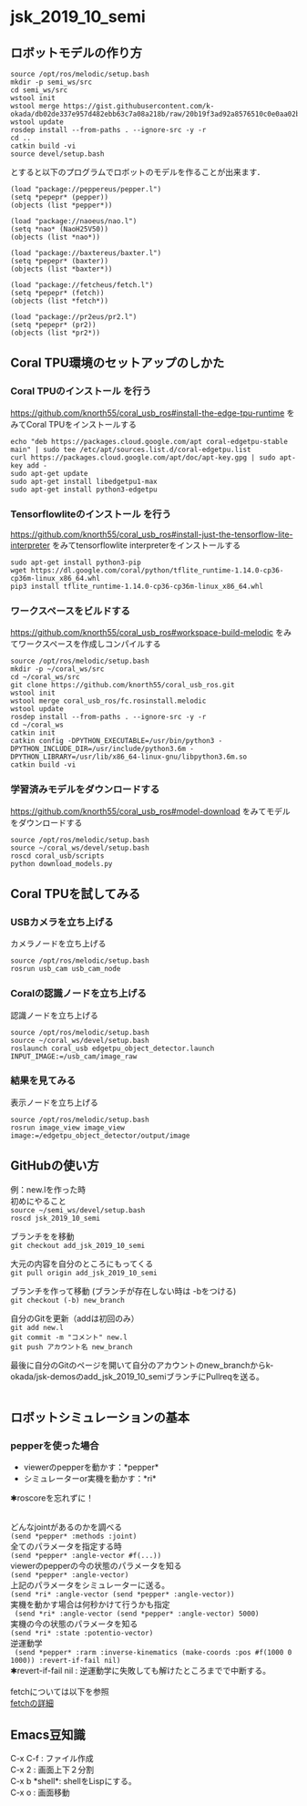 # jsk_2019_10_semi

## ロボットモデルの作り方

```
source /opt/ros/melodic/setup.bash
mkdir -p semi_ws/src
cd semi_ws/src
wstool init
wstool merge https://gist.githubusercontent.com/k-okada/db02de337e957d482ebb63c7a08a218b/raw/20b19f3ad92a8576510c0e0aa02bcd311b347beb/semi.rosinstall
wstool update
rosdep install --from-paths . --ignore-src -y -r
cd ..
catkin build -vi
source devel/setup.bash
```

とすると以下のプログラムでロボットのモデルを作ることが出来ます．

```
(load "package://peppereus/pepper.l")
(setq *pepepr* (pepper))
(objects (list *pepper*))

(load "package://naoeus/nao.l")
(setq *nao* (NaoH25V50))
(objects (list *nao*))

(load "package://baxtereus/baxter.l")
(setq *pepepr* (baxter))
(objects (list *baxter*))

(load "package://fetcheus/fetch.l")
(setq *pepepr* (fetch))
(objects (list *fetch*))

(load "package://pr2eus/pr2.l")
(setq *pepepr* (pr2))
(objects (list *pr2*))
```

## Coral TPU環境のセットアップのしかた

### Coral TPUのインストール を行う

https://github.com/knorth55/coral_usb_ros#install-the-edge-tpu-runtime をみてCoral TPUをインストールする

```
echo "deb https://packages.cloud.google.com/apt coral-edgetpu-stable main" | sudo tee /etc/apt/sources.list.d/coral-edgetpu.list
curl https://packages.cloud.google.com/apt/doc/apt-key.gpg | sudo apt-key add -
sudo apt-get update
sudo apt-get install libedgetpu1-max
sudo apt-get install python3-edgetpu
```

### Tensorflowliteのインストール を行う

https://github.com/knorth55/coral_usb_ros#install-just-the-tensorflow-lite-interpreter をみてtensorflowlite interpreterをインストールする
```
sudo apt-get install python3-pip
wget https://dl.google.com/coral/python/tflite_runtime-1.14.0-cp36-cp36m-linux_x86_64.whl
pip3 install tflite_runtime-1.14.0-cp36-cp36m-linux_x86_64.whl
```

### ワークスペースをビルドする

https://github.com/knorth55/coral_usb_ros#workspace-build-melodic
をみてワークスペースを作成しコンパイルする

```
source /opt/ros/melodic/setup.bash
mkdir -p ~/coral_ws/src
cd ~/coral_ws/src
git clone https://github.com/knorth55/coral_usb_ros.git
wstool init
wstool merge coral_usb_ros/fc.rosinstall.melodic
wstool update
rosdep install --from-paths . --ignore-src -y -r
cd ~/coral_ws
catkin init
catkin config -DPYTHON_EXECUTABLE=/usr/bin/python3 -DPYTHON_INCLUDE_DIR=/usr/include/python3.6m -DPYTHON_LIBRARY=/usr/lib/x86_64-linux-gnu/libpython3.6m.so
catkin build -vi
````````````````

### 学習済みモデルをダウンロードする

https://github.com/knorth55/coral_usb_ros#model-download をみてモデルをダウンロードする

```
source /opt/ros/melodic/setup.bash
source ~/coral_ws/devel/setup.bash
roscd coral_usb/scripts
python download_models.py
`````

## Coral TPUを試してみる

### USBカメラを立ち上げる

カメラノードを立ち上げる

```
source /opt/ros/melodic/setup.bash
rosrun usb_cam usb_cam_node
```

### Coralの認識ノードを立ち上げる

認識ノードを立ち上げる

```
source /opt/ros/melodic/setup.bash
source ~/coral_ws/devel/setup.bash
roslaunch coral_usb edgetpu_object_detector.launch INPUT_IMAGE:=/usb_cam/image_raw
```

### 結果を見てみる

表示ノードを立ち上げる

```
source /opt/ros/melodic/setup.bash
rosrun image_view image_view image:=/edgetpu_object_detector/output/image
```

## GitHubの使い方

例：new.lを作った時</br>
初めにやること</br>
`source ~/semi_ws/devel/setup.bash `</br>
`roscd jsk_2019_10_semi`</br>

ブランチをを移動<br>
`git checkout add_jsk_2019_10_semi`</br>

大元の内容を自分のところにもってくる</br>
`git pull origin add_jsk_2019_10_semi`

ブランチを作って移動 (ブランチが存在しない時は -bをつける)</br>
`git checkout (-b) new_branch`</br>

自分のGitを更新（addは初回のみ）</br>
`git add new.l`</br>
`git commit -m "コメント" new.l`</br>
`git push アカウント名 new_branch`

最後に自分のGitのページを開いて自分のアカウントのnew_branchからk-okada/jsk-demosのadd_jsk_2019_10_semiブランチにPullreqを送る。</br>
</br>

## ロボットシミュレーションの基本

### pepperを使った場合

* viewerのpepperを動かす：\*pepper*<br>
* シミュレーターor実機を動かす：\*ri*</br>

✱roscoreを忘れずに！</br>
<br>

どんなjointがあるのかを調べる</br>
`(send *pepper* :methods :joint)`</br>
全てのパラメータを指定する時</br>
`(send *pepper* :angle-vector #f(...))`</br>
viewerのpepperの今の状態のパラメータを知る</br>
`(send *pepper* :angle-vector)`</br>
上記のパラメータをシミュレーターに送る。</br>
`(send *ri* :angle-vector (send *pepper* :angle-vector))`</br>
実機を動かす場合は何秒かけて行うかも指定</br>
` (send *ri* :angle-vector (send *pepper* :angle-vector) 5000)`</br>
実機の今の状態のパラメータを知る</br>
`(send *ri* :state :potentio-vector)`</br>
逆運動学</br>
` (send *pepper* :rarm :inverse-kinematics (make-coords :pos #f(1000 0 1000)) :revert-if-fail nil)`</br>
✱revert-if-fail nil : 逆運動学に失敗しても解けたところまでで中断する。</br>
<br>
fetchについては以下を参照</br>
[fetchの詳細](https://github.com/jsk-ros-pkg/jsk_robot/tree/master/jsk_fetch_robot)


## Emacs豆知識
C-x C-f : ファイル作成</br>
C-x 2 : 画面上下２分割</br>
C-x b \*shell*: shellをLispにする。</br>
C-x o : 画面移動</br>

